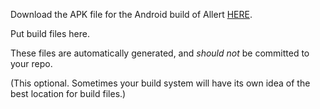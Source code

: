 Download the APK file for the Android build of Allert [HERE](https://drive.google.com/file/d/1qM2R7PVlZ9W-INbUiEnDPsMcKWEdZ9LA/view?usp=sharing).

Put build files here.

These files are automatically generated, and *should not* be committed to
your repo.

(This optional.  Sometimes your build system will have its own idea of the
best location for build files.)
